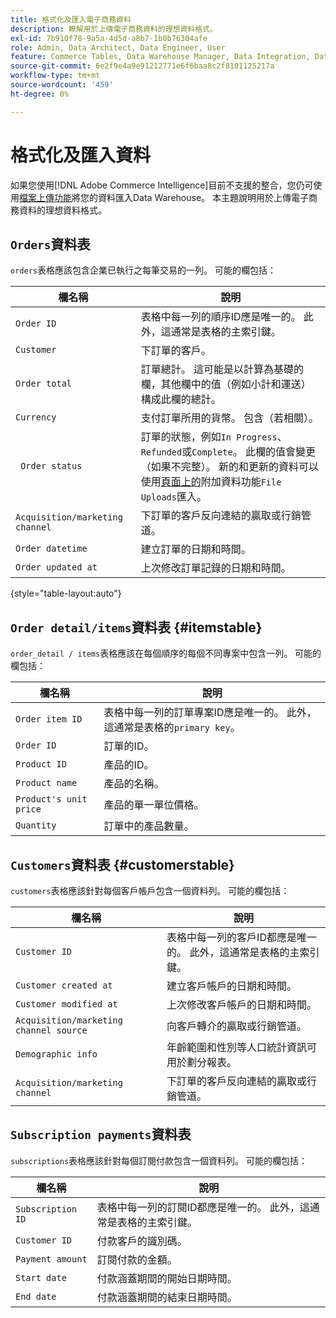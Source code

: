 ```yaml
---
title: 格式化及匯入電子商務資料
description: 瞭解用於上傳電子商務資料的理想資料格式。
exl-id: 7b910f78-9a5a-4d5d-a8b7-1b0b76304afe
role: Admin, Data Architect, Data Engineer, User
feature: Commerce Tables, Data Warehouse Manager, Data Integration, Data Import/Export
source-git-commit: 6e2f9e4a9e91212771e6f6baa8c2f8101125217a
workflow-type: tm+mt
source-wordcount: '459'
ht-degree: 0%

---
```


# 格式化及匯入資料

如果您使用[!DNL Adobe Commerce Intelligence]目前不支援的整合，您仍可使用[檔案上傳功能](using-file-uploader.md)將您的資料匯入Data Warehouse。 本主題說明用於上傳電子商務資料的理想資料格式。

## `Orders`資料表

`orders`表格應該包含企業已執行之每筆交易的一列。 可能的欄包括：

| 欄名稱 | 說明 |
|----|----|
| `Order ID` | 表格中每一列的順序ID應是唯一的。 此外，這通常是表格的主索引鍵。 |
| `Customer` | 下訂單的客戶。 |
| `Order total` | 訂單總計。 這可能是以計算為基礎的欄，其他欄中的值（例如小計和運送）構成此欄的總計。 |
| `Currency` | 支付訂單所用的貨幣。 包含（若相關）。 |
| ` Order status` | 訂單的狀態，例如`In Progress`、`Refunded`或`Complete`。 此欄的值會變更（如果不完整）。 新的和更新的資料可以使用[頁面上的](../../../data-analyst/importing-data/connecting-data/using-file-uploader.md)附加資料功能`File Uploads`匯入。 |
| `Acquisition/marketing channel` | 下訂單的客戶反向連結的贏取或行銷管道。 |
| `Order datetime` | 建立訂單的日期和時間。 |
| `Order updated at` | 上次修改訂單記錄的日期和時間。 |

{style="table-layout:auto"}

## `Order detail/items`資料表 {#itemstable}

`order_detail / items`表格應該在每個順序的每個不同專案中包含一列。 可能的欄包括：

| 欄名稱 | 說明 |
|----|----|
| `Order item ID` | 表格中每一列的訂單專案ID應是唯一的。 此外，這通常是表格的`primary key`。 |
| `Order ID` | 訂單的ID。 |
| `Product ID` | 產品的ID。 |
| `Product name` | 產品的名稱。 |
| `Product's unit price` | 產品的單一單位價格。 |
| `Quantity` | 訂單中的產品數量。 |

## `Customers`資料表 {#customerstable}

`customers`表格應該針對每個客戶帳戶包含一個資料列。 可能的欄包括：

| 欄名稱 | 說明 |
|----|----|
| `Customer ID` | 表格中每一列的客戶ID都應是唯一的。 此外，這通常是表格的主索引鍵。 |
| `Customer created at` | 建立客戶帳戶的日期和時間。 |
| `Customer modified at` | 上次修改客戶帳戶的日期和時間。 |
| `Acquisition/marketing channel source` | 向客戶轉介的贏取或行銷管道。 |
| `Demographic info` | 年齡範圍和性別等人口統計資訊可用於劃分報表。 |
| `Acquisition/marketing channel` | 下訂單的客戶反向連結的贏取或行銷管道。 |

## `Subscription payments`資料表

`subscriptions`表格應該針對每個訂閱付款包含一個資料列。 可能的欄包括：

| 欄名稱 | 說明 |
|----|----|
| `Subscription ID` | 表格中每一列的訂閱ID都應是唯一的。 此外，這通常是表格的主索引鍵。 |
| `Customer ID` | 付款客戶的識別碼。 |
| `Payment amount` | 訂閱付款的金額。 |
| `Start date` | 付款涵蓋期間的開始日期時間。 |
| `End date` | 付款涵蓋期間的結束日期時間。 |
